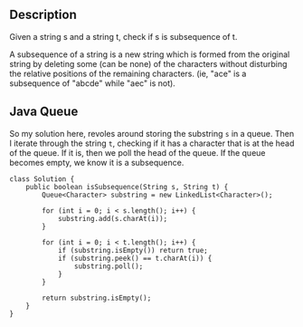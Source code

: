 ## Description

Given a string s and a string t, check if s is subsequence of t.

A subsequence of a string is a new string which is formed from the original string by deleting some (can be none) of the characters without disturbing the relative positions of the remaining characters. (ie, "ace" is a subsequence of "abcde" while "aec" is not).

## Java Queue

So my solution here, revoles around storing the substring `s` in a queue. Then I iterate through the string `t`, checking if it has a character that is at the head of the queue. If it is, then we poll the head of the queue. If the queue becomes empty, we know it is a subsequence.

```
class Solution {
    public boolean isSubsequence(String s, String t) {
        Queue<Character> substring = new LinkedList<Character>();
        
        for (int i = 0; i < s.length(); i++) {
            substring.add(s.charAt(i));
        }
        
        for (int i = 0; i < t.length(); i++) {
            if (substring.isEmpty()) return true;
            if (substring.peek() == t.charAt(i)) {
                substring.poll();
            }
        }
        
        return substring.isEmpty();
    }
}
```